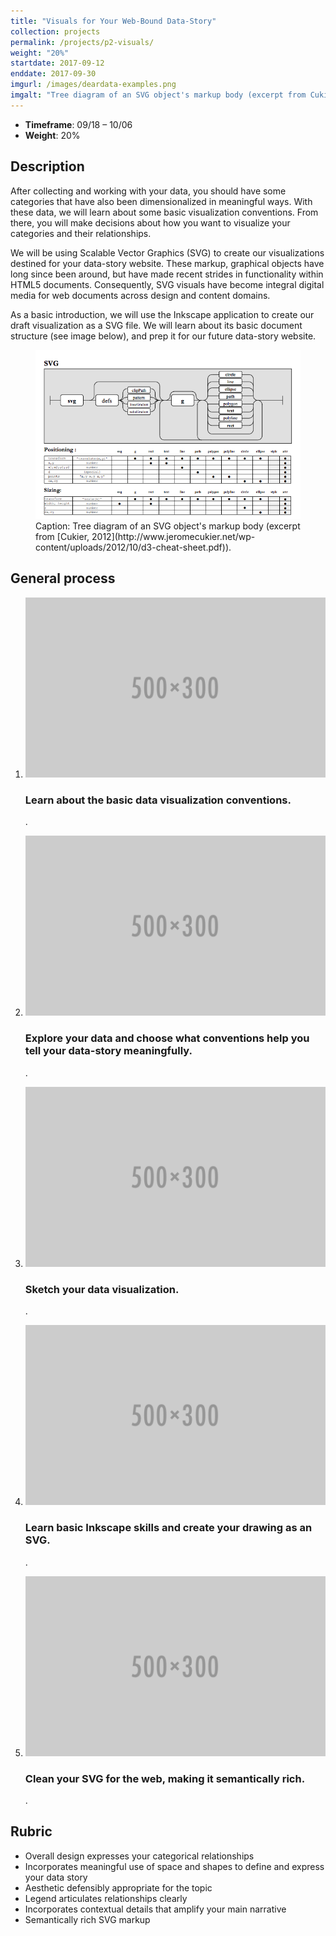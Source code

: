 ```yaml
---
title: "Visuals for Your Web-Bound Data-Story"
collection: projects
permalink: /projects/p2-visuals/
weight: "20%"
startdate: 2017-09-12
enddate: 2017-09-30
imgurl: /images/deardata-examples.png
imgalt: "Tree diagram of an SVG object's markup body (excerpt from Cukier, 2012)"
---
```


<ul class="project-top-info">
  <li>
    <b>Timeframe</b>: 09/18 &ndash; 10/06</li>
  <li>
    <b>Weight</b>: 20%</li>
</ul>

## Description

After collecting and working with your data, you should have some categories that have also been dimensionalized in meaningful ways. With these data, we will learn about some basic visualization conventions. From there, you will make decisions about how you want to visualize your categories and their relationships.

We will be using Scalable Vector Graphics (SVG) to create our visualizations destined for your data-story website. These markup, graphical objects have long since been around, but have made recent strides in functionality within HTML5 documents. Consequently, SVG visuals have become integral digital media for web documents across design and content domains.

As a basic introduction, we will use the Inkscape application to create our draft visualization as a SVG file. We will learn about its basic document structure (see image below), and prep it for our future data-story website.

<figure id="twitter-css-body" class="figure-inline proj-img">
  <img src="/images/svg-markup.png" alt="Tree diagram of the markup body of an SVG object." />
  <figcaption>
    Caption: Tree diagram of an SVG object's markup body (excerpt from [Cukier, 2012](http://www.jeromecukier.net/wp-content/uploads/2012/10/d3-cheat-sheet.pdf)).
  </figcaption>
</figure>

## General process

<ol id="process-list">
  <li>
    <img class="image" src="/images/500x300.png" alt="Data-gathering image" />
    <div class="content">
      <h3>Learn about the basic data visualization conventions.</h3>
      <p>
        .</p>
    </div>
  </li>

  <li>
    <img class="image" src="/images/500x300.png" alt="Data-gathering image" />
    <div class="content">
      <h3>Explore your data and choose what conventions help you tell your data-story meaningfully.</h3>
      <p>
        .</p>
    </div>
  </li>

  <li>
    <img class="image" src="/images/500x300.png" alt="Data-gathering image" />
    <div class="content">
      <h3>Sketch your data visualization.</h3>
      <p>
        .</p>
    </div>
  </li>

  <li>
    <img class="image" src="/images/500x300.png" alt="Data-gathering image" />
    <div class="content">
      <h3>Learn basic Inkscape skills and create your drawing as an SVG.</h3>
      <p>
        .</p>
    </div>
  </li>

  <li>
    <img class="image" src="/images/500x300.png" alt="Data-gathering image" />
    <div class="content">
      <h3>Clean your SVG for the web, making it semantically rich.</h3>
      <p>
        .</p>
    </div>
  </li>
</ol>

## Rubric

- Overall design expresses your categorical relationships
- Incorporates meaningful use of space and shapes to define and express your data story
- Aesthetic defensibly appropriate for the topic
- Legend articulates relationships clearly
- Incorporates contextual details that amplify your main narrative
- Semantically rich SVG markup
